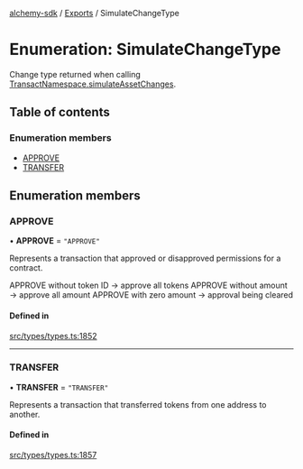[alchemy-sdk](../README.md) / [Exports](../modules.md) / SimulateChangeType

# Enumeration: SimulateChangeType

Change type returned when calling [TransactNamespace.simulateAssetChanges](../classes/TransactNamespace.md#simulateassetchanges).

## Table of contents

### Enumeration members

- [APPROVE](SimulateChangeType.md#approve)
- [TRANSFER](SimulateChangeType.md#transfer)

## Enumeration members

### APPROVE

• **APPROVE** = `"APPROVE"`

Represents a transaction that approved or disapproved permissions for a
contract.

APPROVE without token ID → approve all tokens
APPROVE without amount → approve all amount
APPROVE with zero amount → approval being cleared

#### Defined in

[src/types/types.ts:1852](https://github.com/alchemyplatform/alchemy-sdk-js/blob/a162d40/src/types/types.ts#L1852)

___

### TRANSFER

• **TRANSFER** = `"TRANSFER"`

Represents a transaction that transferred tokens from one address to another.

#### Defined in

[src/types/types.ts:1857](https://github.com/alchemyplatform/alchemy-sdk-js/blob/a162d40/src/types/types.ts#L1857)
